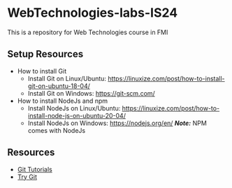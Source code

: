 # WebTechnologies-labs-IS24

This is a repository for Web Technologies course in FMI

## Setup Resources
- How to install Git
  - Install Git on Linux/Ubuntu: https://linuxize.com/post/how-to-install-git-on-ubuntu-18-04/
  - Install Git on Windows: https://git-scm.com/
- How to install NodeJs and npm 
  - Install NodeJs on Linux/Ubuntu: https://linuxize.com/post/how-to-install-node-js-on-ubuntu-20-04/
  - Install NodeJs on Windows: https://nodejs.org/en/
**_Note:_** NPM comes with NodeJs


## Resources
- [Git Tutorials](https://www.atlassian.com/git/tutorials)
- [Try Git](https://try.github.io/)
